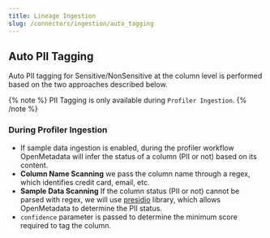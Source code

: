 ```yaml
---
title: Lineage Ingestion
slug: /connectors/ingestion/auto_tagging
---
```


## Auto PII Tagging

Auto PII tagging for Sensitive/NonSensitive at the column level is performed based on the two approaches described below.

{% note %}
PII Tagging is only available during `Profiler Ingestion`.
{% /note %}


### During Profiler Ingestion
- If sample data ingestion is enabled, during the profiler workflow OpenMetadata will infer the status of a column (PII or not) based on its content.
- **Column Name Scanning** we pass the column name through a regex, which identifies credit card, email, etc.
- **Sample Data Scanning** If the column status (PII or not) cannot be parsed with regex, we will use [presidio](https://microsoft.github.io/presidio/) library, which allows OpenMetadata to determine the PII status.
- `confidence` parameter is passed to determine the minimum score required to tag the column.

